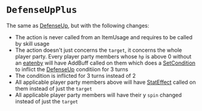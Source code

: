 # `DefenseUpPlus`

The same as [DefenseUp](DefenseUp.md), but with the following changes:

- The action is never called from an ItemUsage and requires to be called by skill usage
- The action doesn't just concerns the `target`, it concerns the whole player party. Every player party members whose `hp` is above 0 without an [eatenby](../../Actors%20states/BattleCondition/Eaten.md#eatenby-influences) will have AddBuff  called on them which does a [SetCondition](../../Actors%20states/Conditions%20methods/SetCondition.md) to inflict the [DefenseUp](../../Actors%20states/BattleCondition/AttackUp.md) conditiion for 3 turns
- The condition is inflicted for 3 turns instead of 2
- All applicable player party members above will have [StatEffect](../../Visual%20rendering/StatEffect.md) called on them instead of just the `target`
- All applicable player party members will have their y `spin` changed instead of just the `target`

